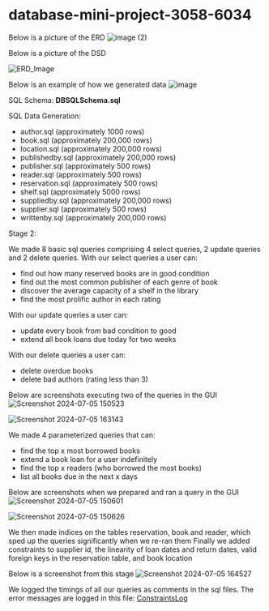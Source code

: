 # database-mini-project-3058-6034
Below is a picture of the ERD
![image (2)](https://github.com/MayvenF/database-mini-project-3058-6034/assets/117817449/640cb3b8-ee99-4f28-898a-7b52e8997731)

Below is a picture of the DSD
<!-- ![image (3)](https://github.com/MayvenF/database-mini-project-3058-6034/assets/117817449/0d49c3ad-72bc-40d2-aded-e69c3a7a559c) -->
![ERD_Image](https://github.com/MayvenF/database-mini-project-3058-6034/assets/117817449/0274f4ad-62dc-4715-a601-9e68c1fa5b6d)

Below is an example of how we generated data
![image](https://github.com/MayvenF/database-mini-project-3058-6034/assets/117817449/c584746b-c86f-427d-bf61-913770dd5302)

SQL Schema:
**DBSQLSchema.sql**

SQL Data Generation:
* author.sql (approximately 1000 rows)
* book.sql (approximately 200,000 rows)
* location.sql (approximately 200,000 rows)
* publishedby.sql (approximately 200,000 rows)
* publisher.sql (approximately 500 rows)
* reader.sql (approximately 500 rows)
* reservation.sql (approximately 500 rows)
* shelf.sql (approximately 5000 rows)
* suppliedby.sql (approximately 200,000 rows)
* supplier.sql (approximately 500 rows)
* writtenby.sql (approximately 200,000 rows)


Stage 2:

We made 8 basic sql queries comprising 4 select queries, 2 update queries and 2 delete queries. 
With our select queries a user can:
* find out how many reserved books are in good condition
* find out the most common publisher of each genre of book
* discover the average capacity of a shelf in the library
* find the most prolific author in each rating

With our update queries a user can:
* update every book from bad condition to good
* extend all book loans due today for two weeks 

With our delete queries a user can:
* delete overdue books
* delete bad authors (rating less than 3)

Below are screenshots executing two of the queries in the GUI
![Screenshot 2024-07-05 150523](https://github.com/MayvenF/database-mini-project-3058-6034/assets/117817449/76fe6a62-1643-4307-82e4-518a9c9e420c)

![Screenshot 2024-07-05 163143](https://github.com/MayvenF/database-mini-project-3058-6034/assets/117817449/9efb099b-d1f8-4242-8c30-b384c73f3ccd)


We made 4 parameterized queries that can:
* find the top x most borrowed books
* extend a book loan for a user indefinitely
* find the top x readers (who borrowed the most books)
* list all books due in the next x days

Below are screenshots when we prepared and ran a query in the GUI
![Screenshot 2024-07-05 150601](https://github.com/MayvenF/database-mini-project-3058-6034/assets/117817449/1daa72ee-e72f-4afd-86a2-11ddc48d4eda)

![Screenshot 2024-07-05 150626](https://github.com/MayvenF/database-mini-project-3058-6034/assets/117817449/4cabaa03-1eb2-467c-b4b4-d2485a5757ea)



We then made indices on the tables reservation, book and reader, which sped up the queries significantly when we re-ran them
Finally we added constraints to supplier id, the linearity of loan dates and return dates, valid foreign keys in the reservation table, and book location

Below is a screenshot from this stage
![Screenshot 2024-07-05 164527](https://github.com/MayvenF/database-mini-project-3058-6034/assets/117817449/52c9ed8c-99e1-41e3-9f34-b33318ca6084)

We logged the timings of all our queries as comments in the sql files. 
The error messages are logged in this file: [ConstraintsLog](BackupsAndLogs/ConstraintsLog.txt)

